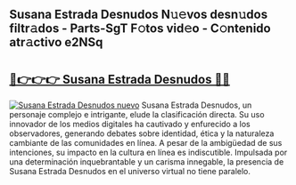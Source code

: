 ## Susana Estrada Desnudos N𝚞𝚎vos desn𝚞dos filtr𝚊dos - Parts-SgT F𝚘tos vid𝚎o - C𝚘ntenido atr𝚊ctivo e2NSq

# <h2><a href="http://mb2fe0n.tromn.icu/?c=Susana+Estrada+Desnudos">🔗👉👉👉 Susana Estrada Desnudos 🔗🔗</a></h2>

[![Susana Estrada Desnudos nuevo](https://i.imgur.com/pEAQMta.gif)](http://mb2fe0n.tromn.icu/?c=Susana+Estrada+Desnudos)
Susana Estrada Desnudos, un personaje complejo e intrigante, elude la clasificación directa. Su uso innovador de los medios digitales ha cautivado y enfurecido a los observadores, generando debates sobre identidad, ética y la naturaleza cambiante de las comunidades en línea. A pesar de la ambigüedad de sus intenciones, su impacto en la cultura en línea es indiscutible. Impulsada por una determinación inquebrantable y un carisma innegable, la presencia de Susana Estrada Desnudos en el universo virtual no tiene paralelo.
